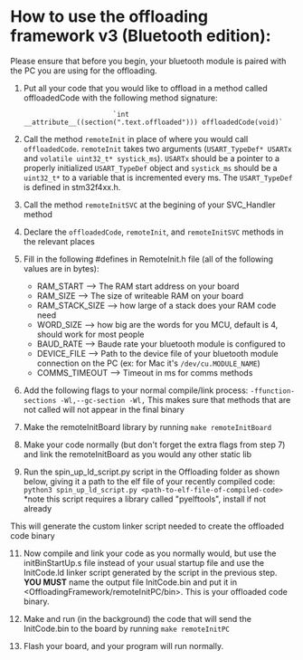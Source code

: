# How to use the offloading framework v3 (Bluetooth edition):

Please ensure that before you begin, your bluetooth module is paired with the PC you are using for the offloading.

1. Put all your code that you would like to offload in a method called offloadedCode with the following method signature:

                             `int __attribute__((section(".text.offloaded"))) offloadedCode(void)`

3. Call the method `remoteInit` in place of where you would call `offloadedCode`. `remoteInit` takes two arguments (`USART_TypeDef* USARTx` and `volatile uint32_t* systick_ms`). `USARTx` should be a pointer to a properly initialized `USART_TypeDef` object and `systick_ms` should be a `uint32_t*` to a variable that is incremented every ms. The `USART_TypeDef` is defined in stm32f4xx.h.

4. Call the method `remoteInitSVC` at the begining of your SVC_Handler method

5. Declare the `offloadedCode`, `remoteInit`, and `remoteInitSVC` methods in the relevant places

6. Fill in the following #defines in RemoteInit.h file (all of the following values are in bytes):
   * RAM_START --> The RAM start address on your board
   * RAM_SIZE --> The size of writeable RAM on your board
   * RAM_STACK_SIZE --> how large of a stack does your RAM code need
   * WORD_SIZE --> how big are the words for you MCU, default is 4, should work for most people
   * BAUD_RATE --> Baude rate your bluetooth module is configured to
   * DEVICE_FILE --> Path to the device file of your bluetooth module connection on the PC (ex: for Mac it's `/dev/cu.MODULE_NAME`)
   * COMMS_TIMEOUT --> Timeout in ms for comms methods

7. Add the following flags to your normal compile/link process: `-ffunction-sections -Wl,--gc-section -Wl,`
   This makes sure that methods that are not called will not appear in the final binary  

8. Make the remoteInitBoard library by running `make remoteInitBoard`

9. Make your code normally (but don't forget the extra flags from step 7) and link the remoteInitBoard as you would any other static lib

10. Run the spin_up_ld_script.py script in the Offloading folder as shown below, giving it a path to the elf file of your recently compiled code:
         `python3 spin_up_ld_script.py <path-to-elf-file-of-compiled-code>`
   *note this script requires a library called "pyelftools", install if not already

   This will generate the custom linker script needed to create the offloaded code binary

11. Now compile and link your code as you normally would, but use the initBinStartUp.s file instead of your usual startup file and use the InitCode.ld
   linker script generated by the script in the previous step. **YOU MUST** name the output file InitCode.bin and put it in <OffloadingFramework/remoteInitPC/bin>.
   This is your offloaded code binary.

12. Make and run (in the background) the code that will send the InitCode.bin to the board by running `make remoteInitPC`

13. Flash your board, and your program will run normally.




